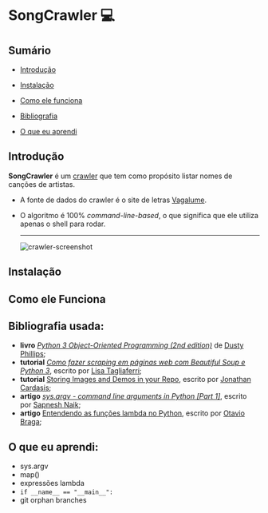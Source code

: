 # SongCrawler 💻

## Sumário

* [Introdução](https://github.com/guiemi/song-crawler#introdução)

* [Instalação](https://github.com/guiemi/song-crawler#instalação)

* [Como ele funciona](https://github.com/guiemi/song-crawler#como-ele-funciona)
* [Bibliografia](https://github.com/guiemi/song-crawler#bibliografia-usada)
* [O que eu aprendi](https://github.com/guiemi/song-crawler#o-que-eu-aprendi)

## Introdução


**SongCrawler** é um [crawler](https://en.wikipedia.org/wiki/Web_crawler) que tem como propósito listar nomes de canções de artistas. 

* A fonte de dados do crawler é o site de letras [Vagalume](https://www.vagalume.com.br). 

* O algoritmo é 100% *command-line-based*, o que significa que ele utiliza apenas o shell para rodar.

  ***

  ![crawler-screenshot](https://github.com/guiemi/song-crawler/blob/pics/crawler-screenshot.png)

## Instalação

## Como ele Funciona

## Bibliografia usada: 

* **livro** *[Python 3 Object-Oriented Programming (2nd edition)](https://www.packtpub.com/application-development/python-3-object-oriented-programming-second-edition)* de [Dusty Phillips](https://github.com/dusty-phillips);
* **tutorial** *[Como fazer scraping em páginas web com Beautiful Soup e Python 3](https://www.digitalocean.com/community/tutorials/como-fazer-scraping-em-paginas-web-com-beautiful-soup-and-python-3-pt)*, escrito por [Lisa Tagliaferri](https://lisatagliaferri.org);
* **tutorial** [Storing Images and Demos in your Repo](https://gist.github.com/joncardasis/e6494afd538a400722545163eb2e1fa5), escrito por [Jonathan Cardasis](https://gist.github.com/joncardasis);
* **artigo** *[sys.argv - command line arguments in Python [Part 1]](https://www.kerneldev.com/2018/09/01/command-line-arguments-using-python-sys-argv-part1/)*, escrito por [Sapnesh Naik](https://github.com/SapneshNaik);
* **artigo** [Entendendo as funções lambda no Python](https://medium.com/@otaviobn/entendendo-as-funções-lambda-no-python-cbe3c5abb179), escrito por [Otavio Braga](https://github.com/OtavioBraga);





## O que eu aprendi:

* sys.argv
* map()
* expressões lambda
* `if __name__ == "__main__":`
* git orphan branches
